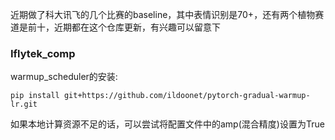 近期做了科大讯飞的几个比赛的baseline，其中表情识别是70+，还有两个植物赛道是前十，近期都在这个仓库更新，有兴趣可以留意下

### Iflytek_comp
warmup_scheduler的安装:
```
pip install git+https://github.com/ildoonet/pytorch-gradual-warmup-lr.git
```

如果本地计算资源不足的话，可以尝试将配置文件中的amp(混合精度)设置为True
